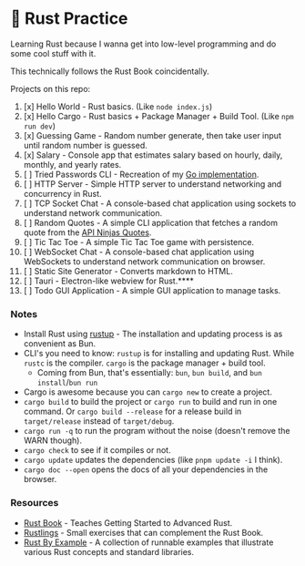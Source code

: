 # 🦀 Rust Practice

Learning Rust because I wanna get into low-level programming and do some cool stuff with it.

This technically follows the Rust Book coincidentally.

Projects on this repo:

1. [x] Hello World - Rust basics. (Like `node index.js`)
2. [x] Hello Cargo - Rust basics + Package Manager + Build Tool. (Like `npm run dev`)
3. [x] Guessing Game - Random number generate, then take user input until random number is guessed.
4. [x] Salary - Console app that estimates salary based on hourly, daily, monthly, and yearly rates.
5. [ ] Tried Passwords CLI - Recreation of my [Go implementation](https://github.com/Blankeos/tried-passwords-cli).
6. [ ] HTTP Server - Simple HTTP server to understand networking and concurrency in Rust.
7. [ ] TCP Socket Chat - A console-based chat application using sockets to understand network communication.
8. [ ] Random Quotes - A simple CLI application that fetches a random quote from the [API Ninjas Quotes](https://api-ninjas.com/api/quotes).
9. [ ] Tic Tac Toe - A simple Tic Tac Toe game with persistence.
10. [ ] WebSocket Chat - A console-based chat application using WebSockets to understand network communication on browser.
11. [ ] Static Site Generator - Converts markdown to HTML.
12. [ ] Tauri - Electron-like webview for Rust.\*\*\*\*
13. [ ] Todo GUI Application - A simple GUI application to manage tasks.

### Notes

- Install Rust using [rustup](https://doc.rust-lang.org/book/ch01-01-installation.html#installing-rustup-on-linux-or-macos) - The installation and updating process is as convenient as Bun.
- CLI's you need to know: `rustup` is for installing and updating Rust. While `rustc` is the compiler. `cargo` is the package manager + build tool.
  - Coming from Bun, that's essentially: `bun`, `bun build`, and `bun install`/`bun run`
- Cargo is awesome because you can `cargo new` to create a project.
- `cargo build` to build the project or `cargo run` to build and run in one command. Or `cargo build --release` for a release build in `target/release` instead of `target/debug`.
- `cargo run -q` to run the program without the noise (doesn't remove the WARN though).
- `cargo check` to see if it compiles or not.
- `cargo update` updates the dependencies (like `pnpm update -i` I think).
- `cargo doc --open` opens the docs of all your dependencies in the browser.

### Resources

- [Rust Book](https://doc.rust-lang.org/book/ch01-01-installation.html) - Teaches Getting Started to Advanced Rust.
- [Rustlings](https://github.com/rust-lang/rustlings) - Small exercises that can complement the Rust Book.
- [Rust By Example](https://doc.rust-lang.org/rust-by-example/index.html) - A collection of runnable examples that illustrate various Rust concepts and standard libraries.
